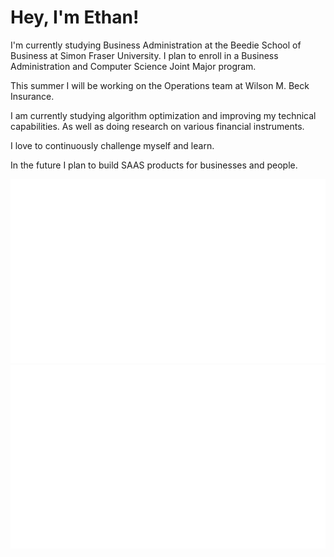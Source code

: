 # Hey, I'm Ethan!

I'm currently studying Business Administration at the Beedie School of Business at Simon Fraser University. I plan to enroll in a Business Administration and Computer Science Joint Major program.

This summer I will be working on the Operations team at Wilson M. Beck Insurance.

I am currently studying algorithm optimization and improving my technical capabilities. As well as doing research on various financial instruments.

I love to continuously challenge myself and learn.

In the future I plan to build SAAS products for businesses and people.

![](https://raw.githubusercontent.com/EthanCratchley/github-stats/master/generated/overview.svg#gh-dark-mode-only)
![](https://raw.githubusercontent.com/EthanCratchley/github-stats/master/generated/languages.svg#gh-dark-mode-only)
